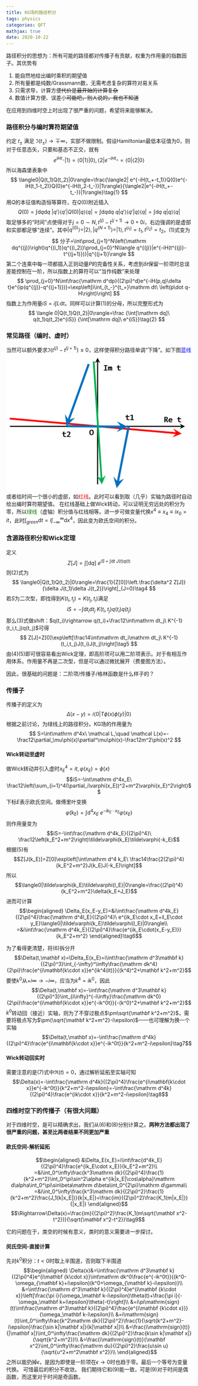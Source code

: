 ```yaml
---
title: KG场的路径积分
tags: physics
categories: QFT
mathjax: true
date: 2020-10-22
---
```


路径积分的思想为：所有可能的路径都对传播子有贡献，权重为作用量的指数因子。其优势有
1. 能自然地给出编时乘积的期望值
2. 所有量都是纯数/Grassmann数，无需考虑复杂的算符对易关系
3. 只需求导，计算方便~~代价是最开始的计算复杂~~
4. 数值计算方便、误差小~~可能吧，别人说的，我也不知道~~

在应用到四维时空上时出现了很严重的问题，希望将来能够解决。
<!--more-->
### 路径积分与编时算符期望值
约定 $t_\pm$ 满足 $\Im(t_\pm)\rightarrow\mp\infty$，实部不做限制。假设Hamiltonian最低本征值为0，则对于任意态矢，只要和基态不正交，就有
$$
e^{iHt_-}|1\rangle=\langle0|1\rangle|0\rangle,\langle2|e^{-iHt_+}=\langle0|\langle2|0\rangle
$$
所以海森堡表象中
$$
\langle0|Q(t_1)Q(t_2)|0\rangle=\frac{\langle2|
e^{-iH(t_+-t_1)}Q(0)e^{-iH(t_1-t_2)}Q(0)e^{-iH(t_2-t_-)}|1\rangle}{\langle2|e^{-iH(t_+-t_-)}|1\rangle}\tag{1}
$$
用$Q$的本征值构造恒等算符，在$Q(0)$附近插入
$$
Q(0)=\int\mathrm dq\mathrm dq\ |q'\rangle\langle q'|Q(0)|q\rangle\langle q|=\int\mathrm dq\mathrm dq\ q|q'\rangle\langle q'|q\rangle\langle q|=\int\mathrm dq\ q|q\rangle\langle q|
$$
取足够多的“时间”点使得对于$j=0\sim N,t^{(j)}-t^{(j+1)}\rightarrow0+0i$，右边强调的是虚部和实部都足够“连续”。其中$|q^{(0)}\rangle=|2\rangle,|q^{(N+1)}\rangle=|1\rangle,t^{(i_1)}=t_1,t^{(i_2)}=t_2$。(1)式变为
$$
分子=\int\prod_{j=1}^N\left(\mathrm dq^{(j)}\right)q^{(i_1)}q^{(i_2)}\prod_{j=0}^N\langle q^{(j)}|e^{-iH(t^{(j)}-t^{(j+1)})}|q^{(j+1)}\rangle
$$
第二个连乘中每一项都插入正则动量$P$的完备性关系，考虑到$\delta t$保留一阶项时总误差能控制在一阶，所以指数上的算符可以“当作纯数”来处理
$$
\prod_{j=0}^N\int\frac{\mathrm d^dp}{(2\pi)^d}e^{-iH(p,q)\delta t}e^{ip(q^{(j)}-q^{(j+1)})}=\exp\left[i\int_{t_-}^{t_+}\mathrm dt\ \left(p\dot q-H\right)\right]
$$
指数上为作用量$iS=i\int L\mathrm dt$。同样可以计算(1)的分母，所以完整形式为
$$
\langle 0|Q(t_1)Q(t_2)|0\rangle=\frac
{\int[\mathrm dq]\ q(t_1)q(t_2)e^{iS}}
{\int[\mathrm dq]\ e^{iS}}\tag{2}
$$
### 常见路径（编时、虚时）
当然可以额外要求$\Im\left(t^{(j)}-t^{(j+1)}\right)\le 0$，这样使得积分路径单调“下降”。如下图<font color="blue">蓝线</font>
![三种不同路径](/images/pathIntegral.png)
或者给时间一个很小的虚部，如<font color="red">红线</font>。此时可以看到取（几乎）实轴为路径时自动给出编时算符期望值。
在红线基础上做Wick转动，可以证明无穷远处的积分为零，所以<font color="green">绿线</font>（虚轴）积分值与红线相等。进一步可做变量代换$x^4\equiv x_4\equiv ix_0=it$，此时$\int_{green}\mathrm dt=i\int_{-\infty}^\infty\mathrm dx^4$，因此变为欧氏空间的积分。
### 含源路径积分和Wick定理
定义
$$
Z[J]=\int[\mathrm dq]\ e^{iS+\int\mathrm dt\ J(t)q(t)}\tag{3}
$$
则(2)式为
$$
\langle0|Q(t_1)Q(t_2)|0\rangle=\frac{1}{Z[0]}\left.\frac{\delta^2 Z[J]}{\delta J(t_1)\delta J(t_2)}\right|_{J=0}\tag4
$$
若$S$为二次型，即找得到$K(t_i,t_j)=K(t_j,t_i)$满足
$$
iS=-\int\mathrm dt_i\mathrm dt_j\ K(t_i,t_j)q(t_i)q(t_j)
$$
那么(3)式做shift：$q(t_i)\rightarrow q(t_i)+\frac12\int\mathrm dt_j\ K^{-1}(t_i,t_j)q(t_j)$可得
$$
Z[J]=Z[0]\exp\left[\frac14\int\mathrm dt_i\mathrm dt_j\ K^{-1}(t_i,t_j)J(t_i)J(t_j)\right]\tag5
$$
由(4)(5)即可很容易看出Wick定理，即高阶项可以用二阶项表示。对于有相互作用体系，作用量不再是二次型，但是可以通过微扰展开（费曼图方法）。

因此，很基础的问题是：二阶项/传播子/格林函数是什么样子的？
### 传播子
传播子的定义为
$$
\Delta(x-y)=i\langle0|T\phi(x)\phi(y)|0\rangle
$$
根据之前讨论，为绿线上的路径积分。KG场的作用量为
$$
S=\int\mathrm d^4x\ \mathcal L,\quad
\mathcal L(x)=-\frac12\partial_\mu\phi(x)\partial^\mu\phi(x)-\frac12m^2\phi(x)^2
$$

#### Wick转动至虚时
做Wick转动并引入虚时$x_E^4=it,\varphi(x_E)=\phi(x)$
$$iS=-\int\mathrm d^4x_E\ \frac12\left(\sum_{i=1}^4(\partial_i\varphi(x_E))^2+m^2\varphi(x_E)^2\right)$$
下标$E$表示欧氏空间。做傅里叶变换
$$\tilde\varphi(k_E)=\int\mathrm d^4x_E\ e^{-ik_E\cdot x_E}\varphi(x_E)$$
则作用量变为
$$iS=-\int\frac{\mathrm d^4k_E}{(2\pi)^4}\ \frac12\left(k_E^2+m^2\right)\tilde\varphi(k_E)\tilde\varphi(-k_E)$$
根据(5)有
$$Z[J(k_E)]=Z[0]\exp\left[\int\mathrm d^4 k_E\ \frac14\frac{2(2\pi)^4}{k_E^2+m^2}J(k_E)J(-k_E)\right]$$
所以
$$\langle0|\tilde\varphi(k_E)\tilde\varphi(l_E)|0\rangle=\frac{(2\pi)^4}{k_E^2+m^2}\delta(k_E+J_E)$$
进而可计算
$$\begin{aligned}
\Delta_E(x_E-y_E)=&i\int\frac{\mathrm d^4k_E}{(2\pi)^4}\frac{\mathrm d^4l_E}{(2\pi)^4}\ e^{ik_E\cdot x_E+il_E\cdot y_E}\langle0|\tilde\varphi(k_E)\tilde\varphi(l_E)|0\rangle\\
=&i\int\frac{\mathrm d^4k_E}{(2\pi)^4}\frac{e^{ik_E\cdot(x_E-y_E)}}{k_E^2+m^2}
\end{aligned}\tag6$$


为了看得更清楚，将(6)拆分开
$$\Delta(t,\mathbf x)=\Delta_E(x_E)=i\int\frac{\mathrm d^3\mathbf k}{(2\pi)^3}\int_{-\infty}^\infty\frac{\mathrm dk^4}{2\pi}\frac{e^{i\mathbf{k\cdot x}}e^{ik^4(it)}}{(k^4)^2+\mathbf k^2+m^2}$$
要使$k^0$从$+i\infty\rightarrow-i\infty$，应当为$k^4=ik^0$，因此
$$\Delta(t,\mathbf x)=-\int\frac{\mathrm d^3\mathbf k}{(2\pi)^3}\int_{i\infty}^{-i\infty}\frac{\mathrm dk^0}{2\pi}\frac{e^{i\mathbf{k\cdot x}}e^{-ik^0t}}{-(k^0)^2+\mathbf k^2+m^2}$$
$k^0$转动回（接近）实轴，则为了不穿过极点$\pm\sqrt{\mathbf k^2+m^2}$，需要将极点写为$\pm(\sqrt{\mathbf k^2+m^2}-i\epsilon)$——也可理解为换一个实轴
$$\Delta(t,\mathbf x)=-\int\frac{\mathrm d^4k}{(2\pi)^4}\frac{e^{i\mathbf{k\cdot x}}e^{-ik^0t}}{k^2+m^2-i\epsilon}\tag7$$
#### Wick转动回实时
需要注意的是(7)式中$\Re(t)=0$，通过解析延拓至实轴可知
$$\Delta(x)=-\int\frac{\mathrm d^4k}{(2\pi)^4}\frac{e^{i\mathbf{k\cdot x}}e^{-ik^0t}}{k^2+m^2-i\epsilon}=-\int\frac{\mathrm d^4k}{(2\pi)^4}\frac{e^{ik\cdot x}}{k^2+m^2-i\epsilon}\tag8$$
### 四维时空下的传播子（有很大问题）
对于四维时空，是可以精确求出，我们从(6)和(8)分别计算之。**两种方法都出现了很严重的问题，甚至比两者结果不同更加严重**
#### 欧氏空间-解析延拓
$$\begin{aligned}
&\Delta_E(x_E)=i\int\frac{d^4k_E}{(2\pi)^4}\frac{e^{ik_E\cdot x_E}}{k_E^2+m^2}\\
=&i\int_0^\infty\frac{k^3\mathrm dk}{(2\pi)^4}\frac{1}{k^2+m^2}\int_0^\pi\sin^2\alpha e^{ik|x_E|\cos\alpha}\mathrm d\alpha\int_0^\pi\sin\beta\mathrm d\beta\int_0^{2\pi}\mathrm d\gamma\\
=&i\int_0^\infty\frac{k^3\mathrm dk}{(2\pi)^2}\frac{1}{k^2+m^2}\frac{J_1(k|x_E|)}{k|x_E|}=\frac{im}{(2\pi)^2}\frac{K_1(m|x_E|)}{|x_E|}
\end{aligned}$$
$$\Rightarrow\Delta(x)=\frac{im}{(2\pi)^2}\frac{K_1(m\sqrt{\mathbf x^2-t^2})}{\sqrt{\mathbf x^2-t^2}}\tag9$$

它的问题在于，类空的时候有意义，类时的意义需要进一步探讨。
#### 闵氏空间-直接计算
先对$k^0$积分：$t<0$时取上半围道，否则取下半围道
$$\begin{aligned}
\Delta(x)&=\int\frac{\mathrm d^3\mathbf k}{(2\pi)^4}e^{i\mathbf {k\cdot x}}\int\mathrm dk^0\frac{e^{-ik^0t}}{(k^0-\omega_{\mathbf k}+i\epsilon)(k^0+\omega_{\mathbf k}-i\epsilon)}\\
&=\int\frac{\mathrm d^3\mathbf k}{(2\pi)^4}e^{i\mathbf {k\cdot x}}\left[\frac{\pi i}{\omega_\mathbf k-i\epsilon}\theta(t)+\frac{\pi i}{-\omega_\mathbf k+i\epsilon}\theta(-t)\right]\\
&=i\pi\mathrm{sign}(t)\int\frac{\mathrm d^3\mathbf k}{(2\pi)^4}\frac{e^{i\mathbf {k\cdot x}}}{\omega_\mathbf k-i\epsilon}\\
&=i\mathrm{sign}(t)\int_0^\infty\frac{k^2\mathrm dk}{(2\pi)^2}\frac{1}{\sqrt{k^2+m^2}-i\epsilon}\frac{\sin k|\mathbf x|}{k|\mathbf x|}\\
&=\frac{i\mathrm{sign}(t)}{|\mathbf x|}\int_0^\infty\frac{\mathrm dk}{(2\pi)^2}\frac{k\sin k|\mathbf x|}{\sqrt{k^2+m^2}}\\
&=\frac{i\mathrm{sign}(t)}{\mathbf x^2}\int_0^\infty\frac{\mathrm du}{(2\pi)^2}\frac{u\sin u}{\sqrt{u^2+m^2\mathbf x^2}}\\
\end{aligned}$$
之所以能扔掉$\epsilon$，是因为即使是一阶项在$\epsilon\rightarrow0$时也趋于零。最后一个等号为变量代换。
可惜最后的积分不收敛。
我们期待它和(9)能一致，可是(9)对于时间是偶函数，而这里对于时间是奇函数。
<!-- 但我们知道正弦函数平均值为零，所以
$$\Delta(x)=\frac{i\mathrm{sign}(t)}{\mathbf x^2}\int_0^\infty\frac{\mathrm du}{(2\pi)^2}\left[\frac{u}{\sqrt{u^2+m^2\mathbf x^2}}-1\right]\sin u$$ -->